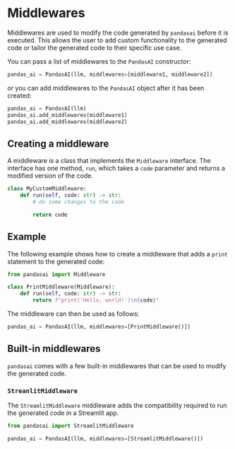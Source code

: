 # Middlewares

Middlewares are used to modify the code generated by `pandasai` before it is executed. This allows the user to add custom functionality to the generated code or tailor the generated code to their specific use case.

You can pass a list of middlewares to the `PandasAI` constructor:

```python
pandas_ai = PandasAI(llm, middlewares=[middleware1, middleware2])
```

or you can add middlewares to the `PandasAI` object after it has been created:

```python
pandas_ai = PandasAI(llm)
pandas_ai.add_middlewares(middleware1)
pandas_ai.add_middlewares(middleware2)
```

## Creating a middleware

A middleware is a class that implements the `Middleware` interface. The interface has one method, `run`, which takes a `code` parameter and returns a modified version of the code.

```python
class MyCustomMiddleware:
    def run(self, code: str) -> str:
        # do some changes to the code

        return code
```

## Example

The following example shows how to create a middleware that adds a `print` statement to the generated code:

```python
from pandasai import Middleware

class PrintMiddleware(Middleware):
    def run(self, code: str) -> str:
        return f"print('Hello, world!')\n{code}"
```

The middleware can then be used as follows:

```python
pandas_ai = PandasAI(llm, middlewares=[PrintMiddleware()])
```

## Built-in middlewares

`pandasai` comes with a few built-in middlewares that can be used to modify the generated code.

### `StreanlitMiddleware`

The `StreamlitMiddleware` middleware adds the compatibility required to run the generated code in a Streamlit app.

```python
from pandasai import StreamlitMiddleware

pandas_ai = PandasAI(llm, middlewares=[StreamlitMiddleware()])
```
